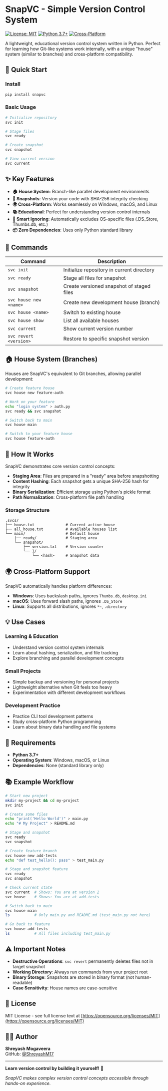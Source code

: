 # SnapVC - Simple Version Control System

[![License: MIT](https://img.shields.io/badge/License-MIT-yellow.svg)](https://opensource.org/licenses/MIT)
[![Python 3.7+](https://img.shields.io/badge/python-3.7+-blue.svg)](https://www.python.org/downloads/)
[![Cross-Platform](https://img.shields.io/badge/platform-Windows%20%7C%20macOS%20%7C%20Linux-lightgrey)](https://github.com/ShreyashM17/Version-control)

A lightweight, educational version control system written in Python. Perfect for learning how Git-like systems work internally, with a unique "house" system (similar to branches) and cross-platform compatibility.

## 🚀 Quick Start

### Install
```bash
pip install snapvc
```

### Basic Usage
```bash
# Initialize repository
svc init

# Stage files
svc ready

# Create snapshot
svc snapshot

# View current version
svc current
```

## ✨ Key Features

- **🏠 House System**: Branch-like parallel development environments
- **📸 Snapshots**: Version your code with SHA-256 integrity checking
- **🌍 Cross-Platform**: Works seamlessly on Windows, macOS, and Linux
- **📚 Educational**: Perfect for understanding version control internals
- **🚫 Smart Ignoring**: Automatically excludes OS-specific files (.DS_Store, Thumbs.db, etc.)
- **📦 Zero Dependencies**: Uses only Python standard library

## 📖 Commands

| Command | Description |
|---------|-------------|
| `svc init` | Initialize repository in current directory |
| `svc ready` | Stage all files for snapshot |
| `svc snapshot` | Create versioned snapshot of staged files |
| `svc house new <name>` | Create new development house (branch) |
| `svc house <name>` | Switch to existing house |
| `svc house show` | List all available houses |
| `svc current` | Show current version number |
| `svc revert <version>` | Restore to specific snapshot version |

## 🏠 House System (Branches)

Houses are SnapVC's equivalent to Git branches, allowing parallel development:

```bash
# Create feature house
svc house new feature-auth

# Work on your feature
echo "login system" > auth.py
svc ready && svc snapshot

# Switch back to main
svc house main

# Switch to your feature house
svc house feature-auth
```

## 🔧 How It Works

SnapVC demonstrates core version control concepts:

- **Staging Area**: Files are prepared in a "ready" area before snapshotting
- **Content Hashing**: Each snapshot gets a unique SHA-256 hash for integrity
- **Binary Serialization**: Efficient storage using Python's pickle format
- **Path Normalization**: Cross-platform file path handling

### Storage Structure
```
.svcs/
├── house.txt              # Current active house
├── all_house.txt          # Available houses list
└── main/                  # Default house
    ├── ready/             # Staging area
    └── snapshot/
        ├── version.txt    # Version counter
        └── 1/
            └── <hash>     # Snapshot data
```

## 🌍 Cross-Platform Support

SnapVC automatically handles platform differences:

- **Windows**: Uses backslash paths, ignores `Thumbs.db`, `desktop.ini`
- **macOS**: Uses forward slash paths, ignores `.DS_Store`
- **Linux**: Supports all distributions, ignores `*~`, `.directory`

## 💡 Use Cases

### Learning & Education
- Understand version control system internals
- Learn about hashing, serialization, and file tracking
- Explore branching and parallel development concepts

### Small Projects
- Simple backup and versioning for personal projects
- Lightweight alternative when Git feels too heavy
- Experimentation with different development workflows

### Development Practice
- Practice CLI tool development patterns
- Study cross-platform Python programming
- Learn about binary data handling and file systems

## 🚦 Requirements

- **Python 3.7+**
- **Operating System**: Windows, macOS, or Linux
- **Dependencies**: None (standard library only)

## 📚 Example Workflow

```bash
# Start new project
mkdir my-project && cd my-project
svc init

# Create some files
echo "print('Hello World')" > main.py
echo "# My Project" > README.md

# Stage and snapshot
svc ready
svc snapshot

# Create feature branch
svc house new add-tests
echo "def test_hello(): pass" > test_main.py

# Stage and snapshot feature
svc ready
svc snapshot

# Check current state
svc current  # Shows: You are at version 2
svc house    # Shows: You are at add-tests

# Switch back to main
svc house main
ls           # Only main.py and README.md (test_main.py not here)

# Go back to feature
svc house add-tests
ls           # All files including test_main.py
```

## ⚠️ Important Notes

- **Destructive Operations**: `svc revert` permanently deletes files not in target snapshot
- **Working Directory**: Always run commands from your project root
- **Binary Storage**: Snapshots are stored in binary format (not human-readable)
- **Case Sensitivity**: House names are case-sensitive

## 📝 License

MIT License - see full license text at [https://opensource.org/licenses/MIT](https://opensource.org/licenses/MIT)

## 👨‍💻 Author

**Shreyash Mogaveera**  
GitHub: [@ShreyashM17](https://github.com/ShreyashM17)

---

**Learn version control by building it yourself!** 🚀

*SnapVC makes complex version control concepts accessible through hands-on experience.* 